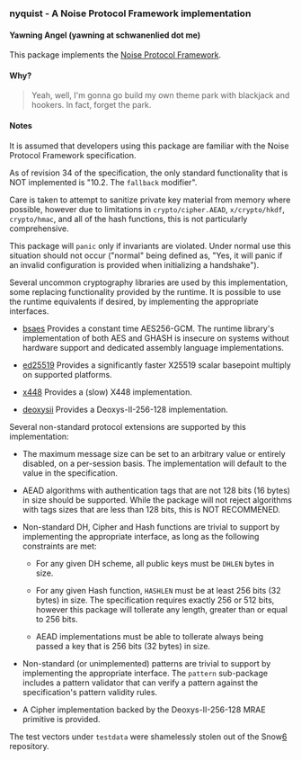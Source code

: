 ### nyquist - A Noise Protocol Framework implementation
#### Yawning Angel (yawning at schwanenlied dot me)

This package implements the [Noise Protocol Framework][1].

#### Why?

> Yeah, well, I'm gonna go build my own theme park with blackjack and
> hookers.  In fact, forget the park.

#### Notes

It is assumed that developers using this package are familiar with the Noise
Protocol Framework specification.

As of revision 34 of the specification, the only standard functionality
that is NOT implemented is "10.2. The `fallback` modifier".

Care is taken to attempt to sanitize private key material from memory where
possible, however due to limitations in `crypto/cipher.AEAD`, `x/crypto/hkdf`,
`crypto/hmac`, and all of the hash functions, this is not particularly
comprehensive.

This package will `panic` only if invariants are violated.  Under normal
use this situation should not occur ("normal" being defined as, "Yes, it
will panic if an invalid configuration is provided when initializing a
handshake").

Several uncommon cryptography libraries are used by this implementation,
some replacing functionality provided by the runtime.  It is possible to
use the runtime equivalents if desired, by implementing the appropriate
interfaces.

 * [bsaes][2] Provides a constant time AES256-GCM.  The runtime library's
   implementation of both AES and GHASH is insecure on systems without
   hardware support and dedicated assembly language implementations.

 * [ed25519][3] Provides a significantly faster X25519 scalar basepoint
   multiply on supported platforms.

 * [x448][4] Provides a (slow) X448 implementation.

 * [deoxysii][5] Provides a Deoxys-II-256-128 implementation.

Several non-standard protocol extensions are supported by this implementation:

 * The maximum message size can be set to an arbitrary value or entirely
   disabled, on a per-session basis.  The implementation will default to
   the value in the specification.

 * AEAD algorithms with authentication tags that are not 128 bits (16 bytes)
   in size should be supported.  While the package will not reject algorithms
   with tags sizes that are less than 128 bits, this is NOT RECOMMENED.

 * Non-standard DH, Cipher and Hash functions are trivial to support by
   implementing the appropriate interface, as long as the following
   constraints are met:

    * For any given DH scheme, all public keys must be `DHLEN` bytes in size.

    * For any given Hash function, `HASHLEN` must be at least 256 bits
      (32 bytes) in size.  The specification requires exactly 256 or 512
      bits, however this package will tollerate any length, greater than
      or equal to 256 bits.

    * AEAD implementations must be able to tollerate always being passed
      a key that is 256 bits (32 bytes) in size.

 * Non-standard (or unimplemented) patterns are trivial to support by
   implementing the appropriate interface.  The `pattern` sub-package
   includes a pattern validator that can verify a pattern against the
   specification's pattern validity rules.

 * A Cipher implementation backed by the Deoxys-II-256-128 MRAE primitive
   is provided.

The test vectors under `testdata` were shamelessly stolen out of the Snow[6]
repository.

[1]: https://noiseprotocol.org/
[2]: https://gitlab.com/yawning/bsaes
[3]: https://github.com/oasislabs/ed25519
[4]: https://gitlab.com/yawning/x448
[5]: https://github.com/oasislabs/deoxysii
[6]: https://github.com/mcginty/snow/tree/master/tests/vectors
